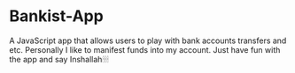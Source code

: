 # Bankist-App
A JavaScript app that allows users to play with bank accounts transfers and etc. Personally I like to manifest funds into my account. Just have fun with the app and say Inshallah🕯🕯🕯
